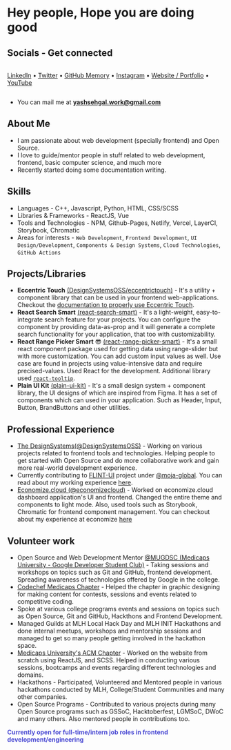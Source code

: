 # Hey people, Hope you are doing good

## Socials - Get connected

<div style="display: flex; align-items: center;">

  [LinkedIn](https://www.linkedin.com/in/sehgalyash/) &bullet;
  [Twitter](https://twitter.com/yashsehgaldev) &bullet;
  [GitHub Memory](https://githubmemory.com/@yashsehgal) &bullet;
  [Instagram](https://www.instagram.com/sehgalyash_/) &bullet;
  [Website / Portfolio](https://yashsehgal.com) &bullet;
  [YouTube](https://www.youtube.com/channel/UC23yA3SBkV_ehY4H8VSuNVg)
</div>

- You can mail me at **yashsehgal.work@gmail.com**

## About Me

- I am passionate about web development (specially frontend) and Open Source.
- I love to guide/mentor people in stuff related to web development, frontend, basic computer science, and much more
- Recently started doing some documentation writing.

## Skills

- Languages - C++, Javascript, Python, HTML, CSS/SCSS
- Libraries & Frameworks - ReactJS, Vue
- Tools and Technologies - NPM, Github-Pages, Netlify, Vercel, LayerCI, Storybook, Chromatic
- Areas for interests - `Web Development`, `Frontend Development`, `UI Design/Development`, `Components & Design Systems`, `Cloud Technologies`, `GitHub Actions`

## Projects/Libraries
- **Eccentric Touch** [(DesignSystemsOSS/eccentrictouch)](https://www.github.com/DesignSystemsOSS/eccentrictouch) - It's a utility + component library that can be used in your frontend web-applications. Checkout the [documentation to properly use Eccentric Touch](https://eccentrictouch.thedesignsystems.com).
- **React Search Smart** [(react-search-smart)](https://www.github.com/yashsehgal/react-search-smart) - It's a light-weight, easy-to-integrate search feature for your projects. You can configure the component by providing data-as-prop and it will generate a complete search functionality for your application, that too with customizability.
- **React Range Picker Smart** 😎 [(react-range-picker-smart)](https://www.github.com/yashsehgal/react-range-picker-smart) - It's a small react component package used for getting data using range-slider but with more customization. You can add custom input values as well. Use case are found in projects using value-intensive data and require precised-values. Used React for the development. Additional library used [`react-tooltip`](https://www.npmjs.com/package/react-tooltip).
- **Plain UI Kit** [(plain-ui-kit)](https://www.github.com/yashsehgal/plain-ui-kit) - It's a small design system + component library, the UI designs of which are inspired from Figma. It has a set of components which can used in your application. Such as Header, Input, Button, BrandButtons and other utilities.

## Professional Experience

- [The DesignSystems(@DesignSystemsOSS)](https://www.github.com/DesignSystemsOSS) - Working on various projects related to frontend tools and technologies. Helping people to get started with Open Source and do more collaborative work and gain more real-world development experience.
- Currently contributing to [FLINT-UI](https://github.com/moja-global/FLINT-UI) project under [@moja-global](https://github.com/moja-global). You can read about my working experience [here](experiences/moja-global-experience.md).
- [Economize.cloud (@economizecloud)](https://www.github.com/economizecloud) - Worked on economize.cloud dashboard application's UI and frontend. Changed the entire theme and components to light mode. Also, used tools such as Storybook, Chromatic for frontend component management. You can checkout about my experience at economize [here](experiences/economize-experience.md)

## Volunteer work
- Open Source and Web Development Mentor [@MUGDSC (Medicaps University - Google Developer Student Club)](https://gdsc.community.dev/medi-caps-university-indore/) - Taking sessions and workshops on topics such as Git and GitHub, frontend development. Spreading awareness of technologies offered by Google in the college.
- [Codechef Medicaps Chapter](https://www.instagram.com/codechef_medicaps_chapter/) - Helped the chapter in graphic designing for making content for contests, sessions and events related to competitive coding.
- Spoke at various college programs events and sessions on topics such as Open Source, Git and GitHub, Hackthons and Frontend Development.
- Managed Guilds at MLH Local Hack Day and MLH INIT Hackathons and done internal meetups, workshops and mentorship sessions and managed to get so many people getting involved in the hackathon space.
- [Medicaps University's ACM Chapter](http://medicaps.hosting.acm.org/) - Worked on the website from scratch using ReactJS, and SCSS. Helped in conducting various sessions, bootcamps and events regarding different technologies and domains.
- Hackathons - Participated, Volunteered and Mentored people in various hackathons conducted by MLH, College/Student Communities and many other companies.
- Open Source Programs - Contributed to various projects during many Open Source programs such as GSSoC, Hacktoberfest, LGMSoC, DWoC and many others. Also mentored people in contributions too.

<span style="color: #4a4ad3;">
  <b>Currently open for full-time/intern job roles in frontend development/engineering</b>
</span>
